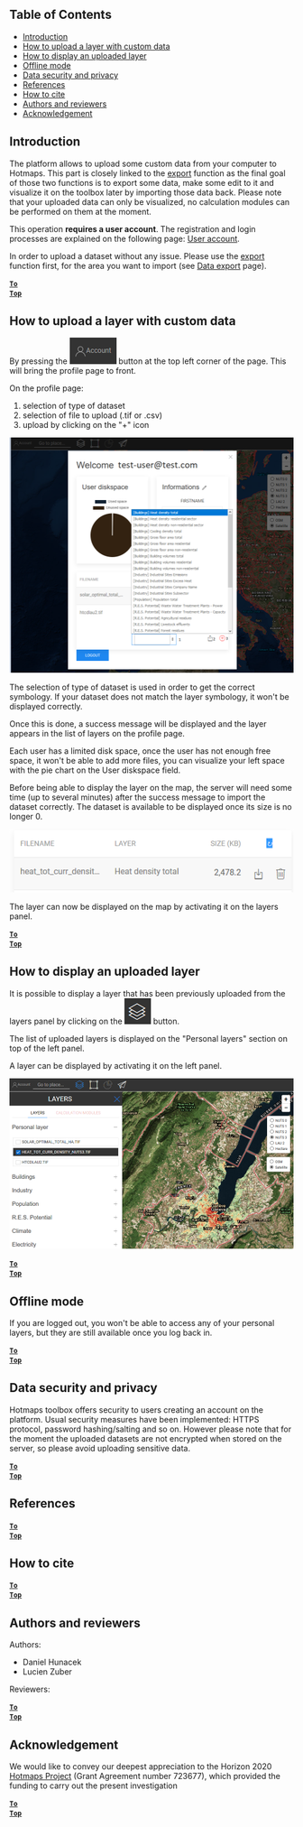 ## Table of Contents

- [Introduction](#Introduction)
- [How to upload a layer with custom data](#How-to-upload-a-layer-with-custom-data)
- [How to display an uploaded layer](#How-to-display-an-uploaded-layer)
- [Offline mode](#Offline-mode)
- [Data security and privacy](#Data-security-and-privacy)
- [References](#References)
- [How to cite](#How-to-cite)
- [Authors and reviewers](#Authors-and-reviewers)
- [Acknowledgement](#Acknowledgement)

## Introduction

The platform allows to upload some custom data from your computer to Hotmaps. This part is closely linked to the [export](Data_export) function as the final goal of those two functions is to export some data, make some edit to it and visualize it on the toolbox later by importing those data back. Please note that your uploaded data can only be visualized, no calculation modules can be performed on them at the moment.

This operation **requires a user account**. The registration and login processes are explained on the following page: [User account](Hotmaps-Graphical-User-Interface#Connect).

In order to upload a dataset without any issue. Please use the [export](Data_export) function first, for the area you want to import (see [Data export](Data_export) page).

<code><ins>**[To Top](#table-of-contents)**</ins></code>

## How to upload a layer with custom data

By pressing the ![account button](images/account-btn.png) button at the top left corner of the page. This will bring the profile page to front. 

On the profile page:

1. selection of type of dataset
2. selection of file to upload (.tif or .csv)
3. upload by clicking on the "+" icon

![profile page upload](images/profile-upload.png)

The selection of type of dataset is used in order to get the correct symbology. If your dataset does not match the layer symbology, it won't be displayed correctly.

Once this is done, a success message will be displayed and the layer appears in the list of layers on the profile page.

Each user has a limited disk space, once the user has not enough free space, it won't be able to add more files, you can visualize your left space with the pie chart on the User diskspace field.

Before being able to display the layer on the map, the server will need some time (up to several minutes) after the success message to import the dataset correctly. The dataset is available to be displayed once its size is no longer 0.

![upload_complete](images/upload_complete.png)

The layer can now be displayed on the map by activating it on the layers panel. 

<code><ins>**[To Top](#table-of-contents)**</ins></code>

## How to display an uploaded layer

It is possible to display a layer that has been previously uploaded from the layers panel by clicking on the ![layers button](images/layers-btn.png) button.

The list of uploaded layers is displayed on the "Personal layers" section on top of the left panel.

A layer can be displayed by activating it on the left panel.

![upload display layer](images/upload-layers.png)

<code><ins>**[To Top](#table-of-contents)**</ins></code>

## Offline mode

If you are logged out, you won't be able to access any of your personal layers, but they are still available once you log back in.

<code><ins>**[To Top](#table-of-contents)**</ins></code>

## Data security and privacy

Hotmaps toolbox offers security to users creating an account on the platform. Usual security measures have been implemented: HTTPS protocol, password hashing/salting and so on. However please note that for the moment the uploaded datasets are not encrypted when stored on the server, so please avoid uploading sensitive data. 

<code><ins>**[To Top](#table-of-contents)**</ins></code>

## References

<code><ins>**[To Top](#table-of-contents)**</ins></code>

## How to cite

<code><ins>**[To Top](#table-of-contents)**</ins></code>

## Authors and reviewers

Authors:

- Daniel Hunacek
- Lucien Zuber

Reviewers:

<code><ins>**[To Top](#table-of-contents)**</ins></code>

## Acknowledgement

We would like to convey our deepest appreciation to the Horizon 2020 [Hotmaps Project](https://www.hotmaps-project.eu) (Grant Agreement number 723677), which provided the funding to carry out the present investigation

<code><ins>**[To Top](#table-of-contents)**</ins></code>
